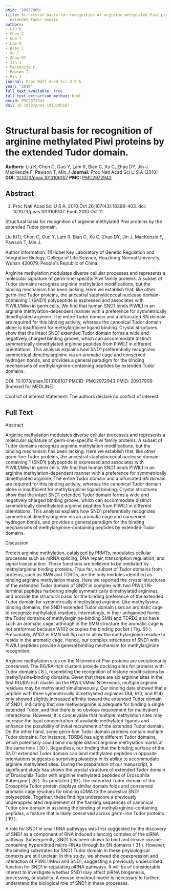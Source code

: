 ```yaml
---
pmid: '20937909'
title: Structural basis for recognition of arginine methylated Piwi proteins by the
  extended Tudor domain.
authors:
- Liu K
- Chen C
- Guo Y
- Lam R
- Bian C
- Xu C
- Zhao DY
- Jin J
- MacKenzie F
- Pawson T
- Min J
journal: Proc Natl Acad Sci U S A
year: '2010'
full_text_available: true
full_text_extraction_method: html
pmcid: PMC2972943
doi: 10.1073/pnas.1013106107
---
```


# Structural basis for recognition of arginine methylated Piwi proteins by the extended Tudor domain.
**Authors:** Liu K, Chen C, Guo Y, Lam R, Bian C, Xu C, Zhao DY, Jin J, MacKenzie F, Pawson T, Min J
**Journal:** Proc Natl Acad Sci U S A (2010)
**DOI:** [10.1073/pnas.1013106107](https://doi.org/10.1073/pnas.1013106107)
**PMC:** [PMC2972943](https://www.ncbi.nlm.nih.gov/pmc/articles/PMC2972943/)

## Abstract

1. Proc Natl Acad Sci U S A. 2010 Oct 26;107(43):18398-403. doi: 
10.1073/pnas.1013106107. Epub 2010 Oct 11.

Structural basis for recognition of arginine methylated Piwi proteins by the 
extended Tudor domain.

Liu K(1), Chen C, Guo Y, Lam R, Bian C, Xu C, Zhao DY, Jin J, MacKenzie F, 
Pawson T, Min J.

Author information:
(1)Hubei Key Laboratory of Genetic Regulation and Integrative Biology, College 
of Life Science, Huazhong Normal University, Wuhan 430079, People's Republic of 
China.

Arginine methylation modulates diverse cellular processes and represents a 
molecular signature of germ-line-specific Piwi family proteins. A subset of 
Tudor domains recognize arginine methylation modifications, but the binding 
mechanism has been lacking. Here we establish that, like other germ-line Tudor 
proteins, the ancestral staphylococcal nuclease domain-containing 1 (SND1) 
polypeptide is expressed and associates with PIWIL1/Miwi in germ cells. We find 
that human SND1 binds PIWIL1 in an arginine methylation-dependent manner with a 
preference for symmetrically dimethylated arginine. The entire Tudor domain and 
a bifurcated SN domain are required for this binding activity, whereas the 
canonical Tudor domain alone is insufficient for methylarginine ligand binding. 
Crystal structures show that the intact SND1 extended Tudor domain forms a wide 
and negatively charged binding groove, which can accommodate distinct 
symmetrically dimethylated arginine peptides from PIWIL1 in different 
orientations. This analysis explains how SND1 preferentially recognizes 
symmetrical dimethylarginine via an aromatic cage and conserved hydrogen bonds, 
and provides a general paradigm for the binding mechanisms of 
methylarginine-containing peptides by extended Tudor domains.

DOI: 10.1073/pnas.1013106107
PMCID: PMC2972943
PMID: 20937909 [Indexed for MEDLINE]

Conflict of interest statement: The authors declare no conflict of interest.

## Full Text

Abstract

Arginine methylation modulates diverse cellular processes and represents a molecular signature of germ-line-specific Piwi family proteins. A subset of Tudor domains recognize arginine methylation modifications, but the binding mechanism has been lacking. Here we establish that, like other germ-line Tudor proteins, the ancestral staphylococcal nuclease domain-containing 1 (SND1) polypeptide is expressed and associates with PIWIL1/Miwi in germ cells. We find that human SND1 binds PIWIL1 in an arginine methylation-dependent manner with a preference for symmetrically dimethylated arginine. The entire Tudor domain and a bifurcated SN domain are required for this binding activity, whereas the canonical Tudor domain alone is insufficient for methylarginine ligand binding. Crystal structures show that the intact SND1 extended Tudor domain forms a wide and negatively charged binding groove, which can accommodate distinct symmetrically dimethylated arginine peptides from PIWIL1 in different orientations. This analysis explains how SND1 preferentially recognizes symmetrical dimethylarginine via an aromatic cage and conserved hydrogen bonds, and provides a general paradigm for the binding mechanisms of methylarginine-containing peptides by extended Tudor domains.

Discussion

Protein arginine methylation, catalyzed by PRMTs, modulates cellular processes such as mRNA splicing, DNA repair, transcription regulation, and signal transduction. These functions are believed to be mediated by methylarginine binding proteins. Thus far, a subset of Tudor domains from proteins, such as SMN and TDRDs, are the only modules identified as binding arginine methylation marks. Here we reported the crystal structures of the extended Tudor domain of SND1 in complex with two PIWIL1 N-terminal peptides harboring single symmetrically dimethylated arginines, and provide the structural basis for the binding preference of the extended Tudor domain for symmetrically dimethylated arginine. Like methyllysine-binding domains, the SND1 extended Tudor domain uses an aromatic cage to recognize methylated residues. Interestingly, in their unliganded forms, the Tudor domains of methylarginine-binding SMN and TDRD3 also have such an aromatic cage, although in the SMN structure the aromatic cage is not preformed because W102 occupies the binding pocket ( Fig. S5 ). Presumably, W102 in SMN will flip out to allow the methylarginine residue to reside in the aromatic cage. Hence, our complex structures of SND1 with PIWIL1 peptides provide a general binding mechanism for methylarginine recognition.

Arginine methylation sites on the N termini of Piwi proteins are evolutionarily conserved. The RG/RA-rich clusters provide docking sites for proteins with Tudor domains ( 8 ), resembling the recognition of histone modifications by methyllysine-binding domains. Given that there are six arginine sites in the first RG/RA-rich cluster on the PIWIL1/Miwi N terminus, multiple arginine residues may be methylated simultaneously. Our binding data showed that a peptide with three symmetrically dimethylated arginines (R4, R10, and R14) only showed slightly increased affinity toward the extended Tudor domain of SND1, indicating that one methylarginine is adequate for binding a single extended Tudor, and that there is no obvious requirement for multivalent interactions. However, it is conceivable that multiple methylation sites may increase the local concentration of available methylated ligands and enhance the possibility of initial recruitment of the extended Tudor domain. On the other hand, some germ-line Tudor domain proteins contain multiple Tudor domains. For instance, TDRD6 has eight different Tudor domains, which potentially could bind multiple distinct arginine methylation marks at the same time ( 30 ). Regardless, our finding that the binding surface of the SND1 extended Tudor domain can bind methylated peptides in opposite orientations suggests a surprising plasticity in its ability to accommodate arginine methylated sites. During the preparation of our manuscript, a significant study has shown the crystal structure of extended Tudor domain of Drosophila Tudor with arginine methylated peptides of Drosophila Aubergine ( 26 ). As predicted ( 19 ), the extended Tudor domain of the Drosophila Tudor protein displays similar domain folds and conserved aromatic cage residues for binding sDMA to the ancestral SND1 polypeptide. Together, these findings underscore a previously underappreciated requirement of the flanking sequences of canonical Tudor core domain in assisting the binding of methylarginine-containing peptides, a feature that is likely conserved across germ-line Tudor proteins ( 19 ).

A role for SND1 in small RNA pathways was first suggested by the discovery of SND1 as a component of RNA induced silencing complex of the siRNA pathway. Subsequently, SND1 has been shown to bind and cleave inosine-containing hyperedited micro-RNAs through its SN domains ( 31 ). However, the binding substrates for SND1 Tudor domain in these physiological contexts are still unclear. In this study, we showed the coexpression and interaction of PIWIL1/Miwi and SND1, suggesting a previously undescribed function for SND1 in regulating piRNA pathways. It will be of considerable interest to investigate whether SND1 may affect piRNA biogenesis, processing, or stability. A mouse knockout model is necessary to further understand the biological role of SND1 in these processes.

